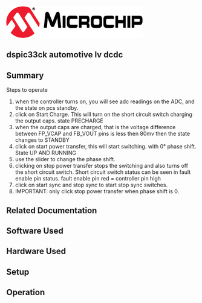 <picture>
    <source media="(prefers-color-scheme: dark)" srcset="images/microchip_logo_white_red.png">
	<source media="(prefers-color-scheme: light)" srcset="images/microchip_logo_black_red.png">
    <img alt="Microchip Logo." src="images/microchip_logo_black_red.png">
</picture> 

## dspic33ck automotive lv dcdc


## Summary

Steps to operate

1. when the controller turns on, you will see adc readings on the ADC, and the state on pcs standby.
2. click on Start Charge. This will turn on the short circuit switch charging the output caps. state PRECHARGE
3. when the output caps are charged, that is the voltage difference between FP_VCAP and FB_VOUT pins is less then 80mv then the state changes to STANDBY
4. click on start power transfer, this will start switching. with 0° phase shift. State UP AND RUNNING
5. use the slider to change the phase shift.
6. clicking on stop power transfer stops the switching and also turns off the short circuit switch. Short circuit switch status can be seen in fault enable pin status. fault enable pin red = controller pin high
7. click on start sync and stop sync to start stop sync switches.
8. IMPORTANT: only click stop power transfer when phase shift is 0.



## Related Documentation


## Software Used 


## Hardware Used


## Setup


## Operation



